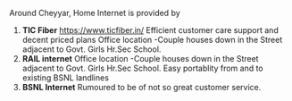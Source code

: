 Around Cheyyar, Home Internet is provided by 
1. **TIC Fiber**
	https://www.ticfiber.in/
	Efficient customer care support and decent priced plans 
	Office location -Couple houses down in the Street adjacent to Govt. Girls Hr.Sec School. 
2. **RAIL internet**
	Office location -Couple houses down in the Street adjacent to Govt. Girls Hr.Sec School. 
	Easy portablity from and to existing BSNL landlines 
3. **BSNL Internet**
	Rumoured to be of not so great customer service. 